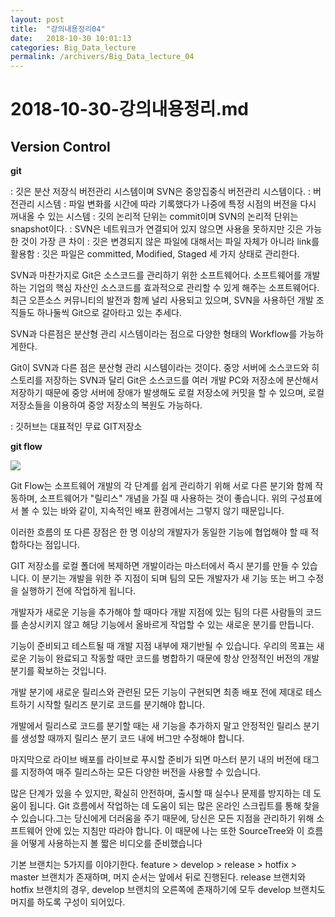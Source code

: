 ```yaml
---
layout: post
title:  "강의내용정리04"
date:   2018-10-30 10:01:13
categories: Big_Data_lecture
permalink: /archivers/Big_Data_lecture_04
---
```


# 2018-10-30-강의내용정리.md

## Version Control

**git**

: 깃은 분산 저장식 버전관리 시스템이며 SVN은 중앙집중식 버전관리 시스템이다.
: 버전관리 시스템 : 파일 변화를 시간에 따라 기록했다가 나중에 특정 시점의 버전을 다시 꺼내올 수 있는 시스템
: 깃의 논리적 단위는 commit이며 SVN의 논리적 단위는 snapshot이다.
: SVN은 네트워크가 연결되어 있지 않으면 사용을 못하지만 깃은 가능한 것이 가장 큰 차이
: 깃은 변경되지 않은 파일에 대해서는 파일 자체가 아니라 link를 활용함
: 깃은 파일은 committed, Modified, Staged 세 가지 상태로 관리한다.


SVN과 마찬가지로 Git은 소스코드를 관리하기 위한 소프트웨어다. 소프트웨어를 개발하는 기업의 핵심 자산인 소스코드를 효과적으로 관리할 수 있게 해주는 소프트웨어다. 최근 오픈소스 커뮤니티의 발전과 함께 널리 사용되고 있으며, SVN을 사용하던 개발 조직들도 하나둘씩 Git으로 갈아타고 있는 추세다.

SVN과 다른점은 분산형 관리 시스템이라는 점으로 다양한 형태의 Workflow를 가능하게한다.

Git이 SVN과 다른 점은 분산형 관리 시스템이라는 것이다. 중앙 서버에 소스코드와 히스토리를 저장하는 SVN과 달리 Git은 소스코드를 여러 개발 PC와 저장소에 분산해서 저장하기 때문에 중앙 서버에 장애가 발생해도 로컬 저장소에 커밋을 할 수 있으며, 로컬 저장소들을 이용하여 중앙 저장소의 복원도 가능하다.

: 깃허브는 대표적인 무료 GIT저장소


**git flow**

<a href='https://drive.google.com/drive/my-drive'><img src='https://drive.google.com/open?id=1Z_RDyaFd8VbrgyNk7F7lnCW3CBCE6cTR' /></a>

Git Flow는 소프트웨어 개발의 각 단계를 쉽게 관리하기 위해 서로 다른 분기와 함께 작동하며, 소프트웨어가 "릴리스" 개념을 가질 때 사용하는 것이 좋습니다. 위의 구성표에서 볼 수 있는 바와 같이, 지속적인 배포 환경에서는 그렇지 않기 때문입니다.

이러한 흐름의 또 다른 장점은 한 명 이상의 개발자가 동일한 기능에 협업해야 할 때 적합하다는 점입니다.

GIT 저장소를 로컬 폴더에 복제하면 개발이라는 마스터에서 즉시 분기를 만들 수 있습니다. 이 분기는 개발을 위한 주 지점이 되며 팀의 모든 개발자가 새 기능 또는 버그 수정을 실행하기 전에 작업하게 됩니다.

개발자가 새로운 기능을 추가해야 할 때마다 개발 지점에 있는 팀의 다른 사람들의 코드를 손상시키지 않고 해당 기능에서 올바르게 작업할 수 있는 새로운 분기를 만듭니다.

기능이 준비되고 테스트될 때 개발 지점 내부에 재기반될 수 있습니다. 우리의 목표는 새로운 기능이 완료되고 작동할 때만 코드를 병합하기 때문에 항상 안정적인 버전의 개발 분기를 확보하는 것입니다.

개발 분기에 새로운 릴리스와 관련된 모든 기능이 구현되면 최종 배포 전에 제대로 테스트하기 시작할 릴리즈 분기로 코드를 분기해야 합니다.

개발에서 릴리스로 코드를 분기할 때는 새 기능을 추가하지 말고 안정적인 릴리스 분기를 생성할 때까지 릴리스 분기 코드 내에 버그만 수정해야 합니다.

마지막으로 라이브 배포를 라이브로 푸시할 준비가 되면 마스터 분기 내의 버전에 태그를 지정하여 매주 릴리스하는 모든 다양한 버전을 사용할 수 있습니다.

많은 단계가 있을 수 있지만, 확실히 안전하며, 출시할 때 실수나 문제를 방지하는 데 도움이 됩니다. Git 흐름에서 작업하는 데 도움이 되는 많은 온라인 스크립트를 통해 찾을 수 있습니다.그는 당신에게 더러움을 주기 때문에, 당신은 모든 지점을 관리하기 위해 소프트웨어 안에 있는 지침만 따라야 합니다. 이 때문에 나는 또한 SourceTree와 이 흐름을 어떻게 사용하는지 볼 짧은 비디오를 준비했습니다

기본 브랜치는 5가지를 이야기한다. feature > develop > release > hotfix > master 브랜치가 존재하며, 머지 순서는 앞에서 뒤로 진행된다. release 브랜치와 hotfix 브랜치의 경우, develop 브랜치의 오른쪽에 존재하기에 모두 develop 브랜치도 머지를 하도록 구성이 되어있다.
